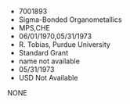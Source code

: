 * 7001893
* Sigma-Bonded Organometallics
* MPS,CHE
* 06/01/1970,05/31/1973
* R. Tobias, Purdue University
* Standard Grant
*   name not available
* 05/31/1973
* USD Not Available

NONE